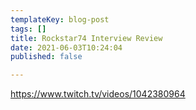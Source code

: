 ```yaml
---
templateKey: blog-post
tags: []
title: Rockstar74 Interview Review
date: 2021-06-03T10:24:04
published: false

---
```



https://www.twitch.tv/videos/1042380964
